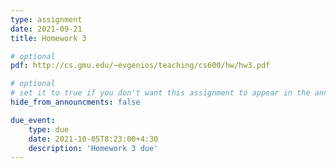 ```yaml
---
type: assignment
date: 2021-09-21
title: Homework 3

# optional 
pdf: http://cs.gmu.edu/~evgenios/teaching/cs600/hw/hw3.pdf

# optional
# set it to true if you don't want this assignment to appear in the announcements section
hide_from_announcments: false

due_event: 
    type: due
    date: 2021-10-05T8:23:00+4:30
    description: 'Homework 3 due'
---
```

